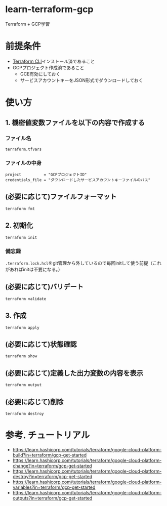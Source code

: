 # learn-terraform-gcp
Terraform + GCP学習

# 前提条件
- [Terraform CLI](https://learn.hashicorp.com/tutorials/terraform/install-cli)インストール済であること
- GCPプロジェクト作成済であること
  - GCE有効にしておく
  - サービスアカウントキーをJSON形式でダウンロードしておく

# 使い方
## 1. 機密値変数ファイルを以下の内容で作成する
### ファイル名
`terraform.tfvars`

### ファイルの中身
```
project          = "GCPプロジェクトID"
credentials_file = "ダウンロードしたサービスアカウントキーファイルのパス"
```

## (必要に応じて)ファイルフォーマット
```
terraform fmt
```

## 2. 初期化
```
terraform init
```

### 備忘録
`.terraform.lock.hcl`をgit管理から外しているので毎回initして使う前提（これがあればinitは不要になる。）

## (必要に応じて)バリデート
```
terraform validate
```

## 3. 作成
```
terraform apply
```

## (必要に応じて)状態確認
```
terraform show
```

## (必要に応じて)定義した出力変数の内容を表示
```
terraform output
```

## (必要に応じて)削除
```
terraform destroy
```

# 参考. チュートリアル
- https://learn.hashicorp.com/tutorials/terraform/google-cloud-platform-build?in=terraform/gcp-get-started
- https://learn.hashicorp.com/tutorials/terraform/google-cloud-platform-change?in=terraform/gcp-get-started
- https://learn.hashicorp.com/tutorials/terraform/google-cloud-platform-destroy?in=terraform/gcp-get-started
- https://learn.hashicorp.com/tutorials/terraform/google-cloud-platform-variables?in=terraform/gcp-get-started
- https://learn.hashicorp.com/tutorials/terraform/google-cloud-platform-outputs?in=terraform/gcp-get-started
